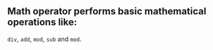 ## Math operator performs basic mathematical operations like:
`div`, `add`, `mod`, `sub` and `mod`.
